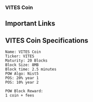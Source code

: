 
### VITES Coin 
## Important Links
## VITES Coin Specifications

```
Name: VITES Coin
Ticker: VITES
Maturity: 20 Blocks
Block Size: 8MB
Block time: 2.5 minutes
POW Algo: Nist5
POS: 20% year 1
POS: 10% year 2

POW Block Reward:
1 coin + fees
```


